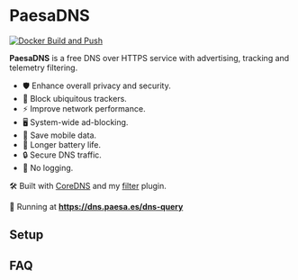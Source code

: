 # PaesaDNS

[![Docker Build and Push](https://github.com/milgradesec/paesadns/actions/workflows/docker.yml/badge.svg)](https://github.com/milgradesec/paesadns/actions/workflows/docker.yml)

**PaesaDNS** is a free DNS over HTTPS service with advertising, tracking and telemetry filtering.

- 🛡️ Enhance overall privacy and security.
- 👀 Block ubiquitous trackers.
- ⚡ Improve network performance.
- 🖥️ System-wide ad-blocking.
- 📡 Save mobile data.
- 🔋 Longer battery life.
- 🔒 Secure DNS traffic.
- 📜 No logging.

🛠 Built with [CoreDNS](https://github.com/coredns/coredns) and my [filter](https://github.com/milgradesec/filter) plugin.

🚀 Running at **<https://dns.paesa.es/dns-query>**

## Setup

## FAQ
